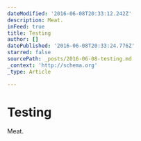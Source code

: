 ```yaml
---
dateModified: '2016-06-08T20:33:12.242Z'
description: Meat.
inFeed: true
title: Testing
author: []
datePublished: '2016-06-08T20:33:24.776Z'
starred: false
sourcePath: _posts/2016-06-08-testing.md
_context: 'http://schema.org'
_type: Article

---
```

# Testing

Meat.